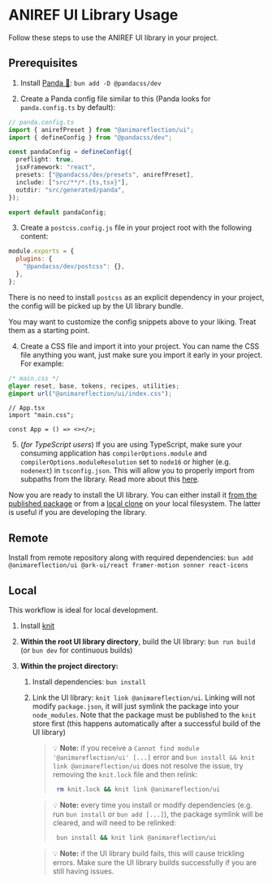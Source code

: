 # ANIREF UI Library Usage

Follow these steps to use the ANIREF UI library in your project.

## Prerequisites

1. Install [Panda 🐼](https://panda-css.com/): `bun add -D @pandacss/dev`

2. Create a Panda config file similar to this (Panda looks for `panda.config.ts` by default):

```ts
// panda.config.ts
import { anirefPreset } from "@animareflection/ui";
import { defineConfig } from "@pandacss/dev";

const pandaConfig = defineConfig({
  preflight: true,
  jsxFramework: "react",
  presets: ["@pandacss/dev/presets", anirefPreset],
  include: ["src/**/*.{ts,tsx}"],
  outdir: "src/generated/panda",
});

export default pandaConfig;
```

3. Create a `postcss.config.js` file in your project root with the following content:

```js
module.exports = {
  plugins: {
    "@pandacss/dev/postcss": {},
  },
};
```

There is no need to install `postcss` as an explicit dependency in your project, the config will be picked up by the UI library bundle.

You may want to customize the config snippets above to your liking. Treat them as a starting point.

4. Create a CSS file and import it into your project. You can name the CSS file anything you want, just make sure you import it early in your project. For example:

```css
/* main.css */
@layer reset, base, tokens, recipes, utilities;
@import url("@animareflection/ui/index.css");
```

```tsx
// App.tsx
import "main.css";

const App = () => <></>;
```

5. (_for TypeScript users_) If you are using TypeScript, make sure your consuming application has `compilerOptions.module` and `compilerOptions.moduleResolution` set to `node16` or higher (e.g. `nodenext`) in `tsconfig.json`. This will allow you to properly import from subpaths from the library. Read more about this [here](https://devblogs.microsoft.com/typescript/announcing-typescript-4-7/#ecmascript-module-support-in-node-js).

Now you are ready to install the UI library. You can either install it [from the published package](#from-published-package) or from a [local clone](#local) on your local filesystem. The latter is useful if you are developing the library.

## Remote

Install from remote repository along with required dependencies: `bun add @animareflection/ui @ark-ui/react framer-motion sonner react-icons`

## Local

This workflow is ideal for local development.

1. Install [knit](https://github.com/coopbri/knit)
2. **Within the root UI library directory**, build the UI library: `bun run build` (or `bun dev` for continuous builds)
3. **Within the project directory:**

   1. Install dependencies: `bun install`
   2. Link the UI library: `knit link @animareflection/ui`. Linking will not modify `package.json`, it will just symlink the package into your `node_modules`. Note that the package must be published to the `knit` store first (this happens automatically after a successful build of the UI library)

      > 💡 **Note:** if you receive a `Cannot find module '@animareflection/ui' [...]` error and `bun install && knit link @animareflection/ui` does not resolve the issue, try removing the `knit.lock` file and then relink:
      >
      > ```sh
      >  rm knit.lock && knit link @animareflection/ui
      > ```

      > 💡 **Note:** every time you install or modify dependencies (e.g. run `bun install` or `bun add [...]`), the package symlink will be cleared, and will need to be relinked:
      >
      > ```sh
      >  bun install && knit link @animareflection/ui
      > ```

      > 💡 **Note:** if the UI library build fails, this will cause trickling errors. Make sure the UI library builds successfully if you are still having issues.
